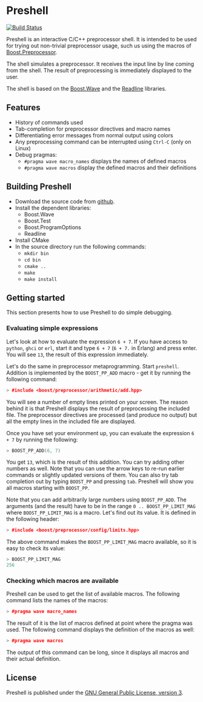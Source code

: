 # Preshell

[![Build Status](https://secure.travis-ci.org/sabel83/preshell.png?branch=master "Build Status")](http://travis-ci.org/sabel83/preshell)

Preshell is an interactive C/C++ preprocessor shell. It is intended to be used
for trying out non-trivial preprocessor usage, such us using the macros of
[Boost.Preprocessor](http://boost.org/libs/preprocessor).

The shell simulates a preprocessor. It receives the input line by line coming
from the shell. The result of preprocessing is immediately displayed to the
user.

The shell is based on the [Boost.Wave](http://boost.org/libs/wave) and the
[Readline](http://www.gnu.org/software/readline) libraries.

## Features

* History of commands used
* Tab-completion for preprocessor directives and macro names
* Differentiating error messages from normal output using colors
* Any preprocessing command can be interrupted using `Ctrl-C` (only on Linux)
* Debug pragmas:
    * `#pragma wave macro_names` displays the names of defined macros
    * `#pragma wave macros` display the defined macros and their definitions

## Building Preshell

* Download the source code from [github](http://github.com/sabel83/preshell).
* Install the dependent libraries:
    * Boost.Wave
    * Boost.Test
    * Boost.ProgramOptions
    * Readline
* Install CMake
* In the source directory run the following commands:
    * `mkdir bin`
    * `cd bin`
    * `cmake ..`
    * `make`
    * `make install`

## Getting started

This section presents how to use Preshell to do simple debugging.

### Evaluating simple expressions

Let's look at how to evaluate the expression `6 + 7`. If you have access to
`python`, `ghci` or `erl`, start it and type `6 + 7` (`6 + 7.` in Erlang) and
press enter. You will see `13`, the result of this expression immediately.

Let's do the same in preprocessor metaprogramming. Start `preshell`.
Addition is implemented by the `BOOST_PP_ADD` macro - get it by running the
following command:

```cpp
> #include <boost/preprocessor/arithmetic/add.hpp>
```

You will see a number of empty lines printed on your screen. The reason behind
it is that Preshell displays the result of preprocessing the included file.
The preprocessor directives are processed (and produce no output) but all the
empty lines in the included file are displayed.

Once you have set your environment up, you can evaluate the expression `6 + 7`
by running the following:

```cpp
> BOOST_PP_ADD(6, 7)
```

You get `13`, which is the result of this addition. You can try adding other
numbers as well. Note that you can use the arrow keys to re-run earlier commands
or slightly updated versions of them. You can also try tab completion out by
typing `BOOST_PP` and pressing `tab`. Preshell will show you all macros starting
with `BOOST_PP`.

Note that you can add arbitrarily large numbers using `BOOST_PP_ADD`. The
arguments (and the result) have to be in the range `0 .. BOOST_PP_LIMIT_MAG`
where `BOOST_PP_LIMIT_MAG` is a macro. Let's find out its value. It is defined
in the following header:

```cpp
> #include <boost/preprocessor/config/limits.hpp>
```

The above command makes the `BOOST_PP_LIMIT_MAG` macro available, so it is easy
to check its value:

```cpp
> BOOST_PP_LIMIT_MAG
256
```

### Checking which macros are available

Preshell can be used to get the list of available macros. The following command
lists the names of the macros:

```cpp
> #pragma wave macro_names
```

The result of it is the list of macros defined at point where the pragma was
used. The following command displays the definition of the macros as well:

```cpp
> #pragma wave macros
```

The output of this command can be long, since it displays all macros and their
actual definition.

## License

Preshell is published under the
[GNU General Public License, version 3](http://www.gnu.org/licenses/gpl.html).

